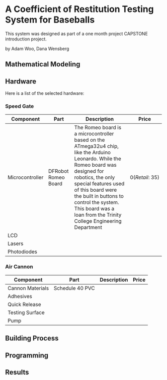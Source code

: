 # A Coefficient of Restitution Testing System for Baseballs

This system was designed as part of a one month project CAPSTONE introduction project.

by Adam Woo, Dana Wensberg

## Mathematical Modeling

## Hardware

Here is a list of the selected hardware:


### Speed Gate
| Component | Part | Description | Price |
| --- | --- | --- | --- |
| Microcontroller | DFRobot Romeo Board | The Romeo board is a microcontroller based on the ATmega32u4 chip, like the Arduino Leonardo. While the Romeo board was designed for robotics, the only special features used of this board were the built in buttons to control the system. This board was a loan from the Trinity College Engineering Department | $0 (Retail: ~$35) |
| LCD |  |  |  |
| Lasers |  |  |  |
| Photodiodes |  |  |  |


### Air Cannon
| Component | Part | Description | Price |
| --- | --- | --- | --- |
| Cannon Materials | Schedule 40 PVC |  |
| Adhesives |  |  |
| Quick Release |  |  |
| Testing Surface |  |  |
| Pump |  |  |


## Building Process

## Programming

## Results
